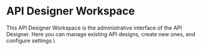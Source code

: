 # API Designer Workspace

This API Designer Workspace is the administrative interface of the API Designer. Here you can manage existing API designs, create new ones, and configure settings.\
